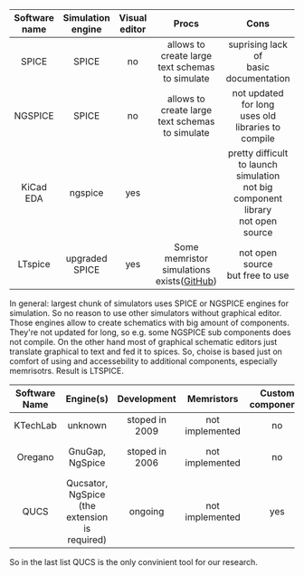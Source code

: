Software name     | Simulation engine |Visual editor     | Procs|Cons|Total
:--------:|:------:|:---------:|:-------:|:-:|:-:|
SPICE | SPICE|no |allows to create large text schemas to simulate|suprising lack of<br> basic documentation|Basic engine for<br> everything
NGSPICE | SPICE|no|allows to create large text schemas to simulate|not updated for long<br>uses old libraries to compile|Some advanced wrapping<br> around SPICE
KiCad EDA     | ngspice|yes||pretty difficult to launch simulation<br>not big component library<br>not open source|shematic editor with ngspice launcher
LTspice|upgraded SPICE|yes|Some memristor simulations exists([GitHub](https://github.com/knowm/memristor-models-4-all))|not open source<br>but free to use|

In general: largest chunk of simulators uses SPICE or NGSPICE engines for simulation. So no reason to use other simulators without graphical editor. Those engines allow to create schematics with big amount of components. They're not updated for long, so e.g. some NGSPICE sub components does not compile. On the other hand most of graphical schematic editors just translate graphical to text and fed it to spices. So, choise is based just on comfort of using and accessebility to additional components, especially memrisotrs. Result is LTSPICE.

Software Name | Engine(s) | Development | Memristors | Custom components | Comments | Conclusion
:-:|:-:|:-:|:-:|:-:|:-:|:-:
KTechLab | unknown | stoped in 2009 | not implemented | no | too simple, too old | not recommended
Oregano | GnuGap, NgSpice | stoped in 2006 | not implemented | no | a lot of realistic components | not recommended
QUCS | Qucsator, NgSpice (the extension is required) | ongoing | not implemented | yes | there are memristor spice sub-schemas | recommended 

So in the last list QUCS is the only convinient tool for our research. 
